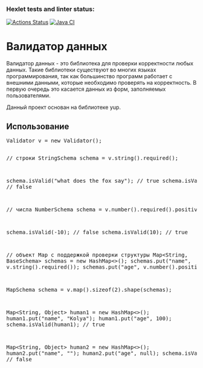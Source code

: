 ### Hexlet tests and linter status:
[![Actions Status](https://github.com/Daniell010/java-project-78/workflows/hexlet-check/badge.svg)](https://github.com/Daniell010/java-project-78/actions)
[![Java CI](https://github.com/Daniell010/java-project-78/actions/workflows/main.yml/badge.svg)](https://github.com/Daniell010/java-project-78/actions/workflows/main.yml)
<h1>Валидатор данных</h1>


<p>Валидатор данных - это библиотека для проверки корректности любых данных. Такие библиотеки существуют во многих языках программирования, так как большинство программ работает с внешними данными, которые необходимо проверять на корректность. В первую очередь это касается данных из форм, заполняемых пользователями.</p>

<p>Данный проект основан на библиотеке yup.</p>

<h2>Использование</h2>

<p><pre>
Validator v = new Validator();

// строки
StringSchema schema = v.string().required();

schema.isValid("what does the fox say"); // true
schema.isValid(""); // false

// числа
NumberSchema schema = v.number().required().positive();

schema.isValid(-10); // false
schema.isValid(10); // true

// объект Map с поддержкой проверки структуры
Map<String, BaseSchema> schemas = new HashMap<>();
schemas.put("name", v.string().required());
schemas.put("age", v.number().positive());

MapSchema schema = v.map().sizeof(2).shape(schemas);

Map<String, Object> human1 = new HashMap<>();
human1.put("name", "Kolya");
human1.put("age", 100);
schema.isValid(human1); // true

Map<String, Object> human2 = new HashMap<>();
human2.put("name", "");
human2.put("age", null);
schema.isValid(human1); // false
</pre></p>
